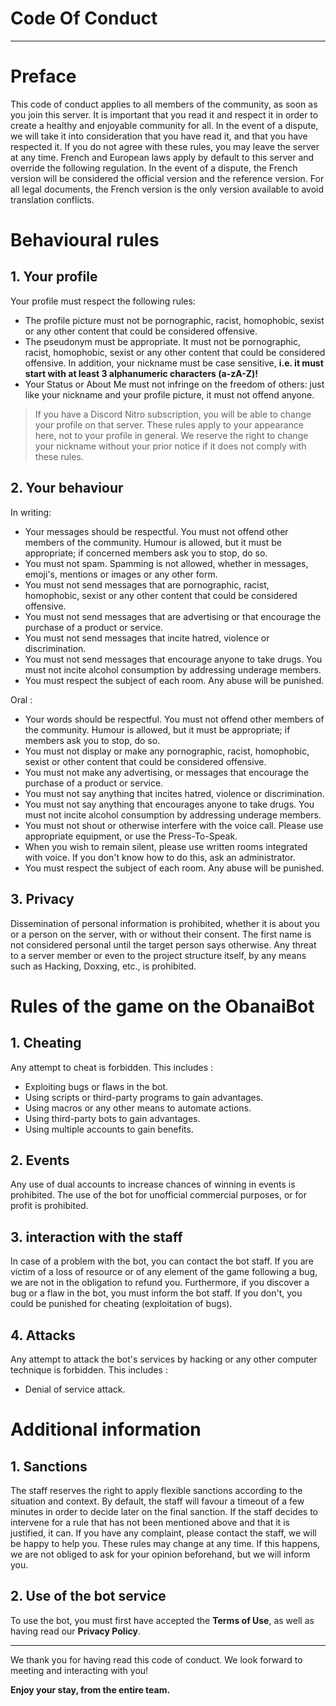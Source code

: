 # Code Of Conduct

---

# Preface

This code of conduct applies to all members of the community, as soon as you join this server. It is important that you read it and respect it in order to create a healthy and enjoyable community for all.
In the event of a dispute, we will take it into consideration that you have read it, and that you have respected it. If you do not agree with these rules, you may leave the server at any time.
French and European laws apply by default to this server and override the following regulation.
In the event of a dispute, the French version will be considered the official version and the reference version.
For all legal documents, the French version is the only version available to avoid translation conflicts.

# Behavioural rules

## 1. Your profile

Your profile must respect the following rules:
- The profile picture must not be pornographic, racist, homophobic, sexist or any other content that could be considered offensive.
- The pseudonym must be appropriate. It must not be pornographic, racist, homophobic, sexist or any other content that could be considered offensive. In addition, your nickname must be case sensitive, **i.e. it must start with at least 3 alphanumeric characters (a-zA-Z)!**
- Your Status or About Me must not infringe on the freedom of others: just like your nickname and your profile picture, it must not offend anyone.
> If you have a Discord Nitro subscription, you will be able to change your profile on that server. These rules apply to your appearance here, not to your profile in general.
> We reserve the right to change your nickname without your prior notice if it does not comply with these rules.

## 2. Your behaviour

In writing:
- Your messages should be respectful. You must not offend other members of the community. Humour is allowed, but it must be appropriate; if concerned members ask you to stop, do so.
- You must not spam. Spamming is not allowed, whether in messages, emoji's, mentions or images or any other form.
- You must not send messages that are pornographic, racist, homophobic, sexist or any other content that could be considered offensive.
- You must not send messages that are advertising or that encourage the purchase of a product or service.
- You must not send messages that incite hatred, violence or discrimination.
- You must not send messages that encourage anyone to take drugs. You must not incite alcohol consumption by addressing underage members.
- You must respect the subject of each room. Any abuse will be punished.

Oral :
- Your words should be respectful. You must not offend other members of the community. Humour is allowed, but it must be appropriate; if members ask you to stop, do so.
- You must not display or make any pornographic, racist, homophobic, sexist or other content that could be considered offensive.
- You must not make any advertising, or messages that encourage the purchase of a product or service.
- You must not say anything that incites hatred, violence or discrimination.
- You must not say anything that encourages anyone to take drugs. You must not incite alcohol consumption by addressing underage members.
- You must not shout or otherwise interfere with the voice call. Please use appropriate equipment, or use the Press-To-Speak.
- When you wish to remain silent, please use written rooms integrated with voice. If you don't know how to do this, ask an administrator.
- You must respect the subject of each room. Any abuse will be punished.

## 3. Privacy

Dissemination of personal information is prohibited, whether it is about you or a person on the server, with or without their consent.
The first name is not considered personal until the target person says otherwise.
Any threat to a server member or even to the project structure itself, by any means such as Hacking, Doxxing, etc., is prohibited.

# Rules of the game on the ObanaiBot

## 1. Cheating

Any attempt to cheat is forbidden. This includes :
- Exploiting bugs or flaws in the bot.
- Using scripts or third-party programs to gain advantages.
- Using macros or any other means to automate actions.
- Using third-party bots to gain advantages.
- Using multiple accounts to gain benefits.

## 2. Events

Any use of dual accounts to increase chances of winning in events is prohibited.
The use of the bot for unofficial commercial purposes, or for profit is prohibited.

## 3. interaction with the staff

In case of a problem with the bot, you can contact the bot staff. If you are victim of a loss of resource or of any element of the game following a bug, we are not in the obligation to refund you.
Furthermore, if you discover a bug or a flaw in the bot, you must inform the bot staff. If you don't, you could be punished for cheating (exploitation of bugs).

## 4. Attacks

Any attempt to attack the bot's services by hacking or any other computer technique is forbidden. This includes :
- Denial of service attack.

# Additional information

## 1. Sanctions

The staff reserves the right to apply flexible sanctions according to the situation and context. By default, the staff will favour a timeout of a few minutes in order to decide later on the final sanction.
If the staff decides to intervene for a rule that has not been mentioned above and that it is justified, it can. If you have any complaint, please contact the staff, we will be happy to help you.
These rules may change at any time. If this happens, we are not obliged to ask for your opinion beforehand, but we will inform you.

## 2. Use of the bot service

To use the bot, you must first have accepted the __Terms of Use__, as well as having read our __Privacy Policy__.

---

We thank you for having read this code of conduct. We look forward to meeting and interacting with you!

__Enjoy your stay, from the entire team.__